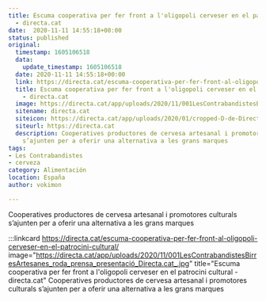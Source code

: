 ```yaml
---
title: Escuma cooperativa per fer front a l'oligopoli cerveser en el patrocini cultural
  - directa.cat
date:  2020-11-11 14:55:18+00:00
status: published
original:
  timestamp: 1605106518
  data:
    update_timestamp: 1605106518
  date: 2020-11-11 14:55:18+00:00
  link: https://directa.cat/escuma-cooperativa-per-fer-front-al-oligopoli-cerveser-en-el-patrocini-cultural/
  title: Escuma cooperativa per fer front a l'oligopoli cerveser en el patrocini cultural
    - directa.cat
  image: https://directa.cat/app/uploads/2020/11/001LesContrabandistesBirresArtesanes_roda_prensa_presentació_Directa.cat_.jpg
  sitename: directa.cat
  siteicon: https://directa.cat/app/uploads/2020/01/cropped-D-de-Directa-1-32x32.png
  siteurl: https://directa.cat
  description: Cooperatives productores de cervesa artesanal i promotores culturals
    s’ajunten per a oferir una alternativa a les grans marques
tags:
- Les Contrabandistes
- cerveza
category: Alimentación
location: España
author: vokimon

---
```

Cooperatives productores de cervesa artesanal i promotores culturals s’ajunten per a oferir una alternativa a les grans marques

:::linkcard https://directa.cat/escuma-cooperativa-per-fer-front-al-oligopoli-cerveser-en-el-patrocini-cultural/ image="https://directa.cat/app/uploads/2020/11/001LesContrabandistesBirresArtesanes_roda_prensa_presentació_Directa.cat_.jpg" title="Escuma cooperativa per fer front a l'oligopoli cerveser en el patrocini cultural - directa.cat"
    Cooperatives productores de cervesa artesanal i promotores culturals s’ajunten per a oferir una alternativa a les grans marques

